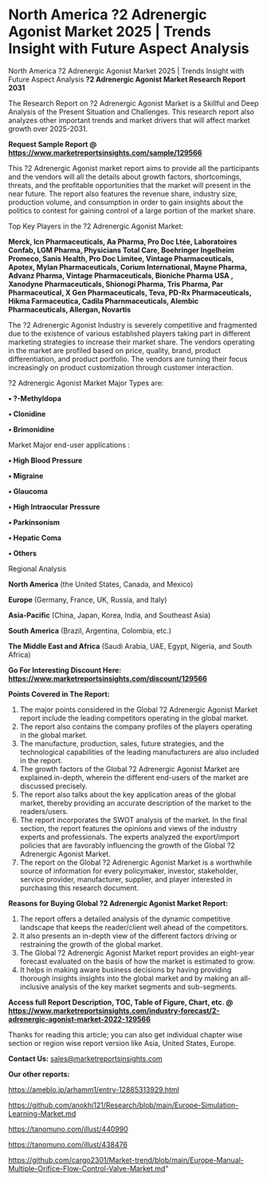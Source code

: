 # North America ?2 Adrenergic Agonist Market 2025 | Trends Insight with Future Aspect Analysis
 North America ?2 Adrenergic Agonist Market 2025 | Trends Insight with Future Aspect Analysis
<strong>?2 Adrenergic Agonist Market Research Report 2031</strong>

The Research Report on ?2 Adrenergic Agonist Market is a Skillful and Deep Analysis of the Present Situation and Challenges. This research report also analyzes other important trends and market drivers that will affect market growth over 2025-2031.

<strong>Request Sample Report @ <a href=https://www.marketreportsinsights.com/sample/129566>https://www.marketreportsinsights.com/sample/129566</a></strong>

This ?2 Adrenergic Agonist market report aims to provide all the participants and the vendors will all the details about growth factors, shortcomings, threats, and the profitable opportunities that the market will present in the near future. The report also features the revenue share, industry size, production volume, and consumption in order to gain insights about the politics to contest for gaining control of a large portion of the market share.

Top Key Players in the ?2 Adrenergic Agonist Market:

<strong>Merck, Icn Pharmaceuticals, Aa Pharma, Pro Doc Ltée, Laboratoires Confab, LGM Pharma, Physicians Total Care, Boehringer Ingelheim Promeco, Sanis Health, Pro Doc Limitee, Vintage Pharmaceuticals, Apotex, Mylan Pharmaceuticals, Corium International, Mayne Pharma, Advanz Pharma, Vintage Pharmaceuticals, Bioniche Pharma USA , Xanodyne Pharmaceuticals, Shionogi Pharma, Tris Pharma, Par Pharmaceutical, X Gen Pharmaceuticals, Teva, PD-Rx Pharmaceuticals, Hikma Farmaceutica, Cadila Pharnmaceuticals, Alembic Pharmaceuticals, Allergan, Novartis</strong>

The ?2 Adrenergic Agonist Industry is severely competitive and fragmented due to the existence of various established players taking part in different marketing strategies to increase their market share. The vendors operating in the market are profiled based on price, quality, brand, product differentiation, and product portfolio. The vendors are turning their focus increasingly on product customization through customer interaction.

?2 Adrenergic Agonist Market Major Types are:

<strong>• ?-Methyldopa

• Clonidine

• Brimonidine</strong>

Market Major end-user applications :

<strong>• High Blood Pressure

• Migraine

• Glaucoma

• High Intraocular Pressure

• Parkinsonism

• Hepatic Coma

• Others</strong>

Regional Analysis

</u><strong><b>North America</b></strong> (the United States, Canada, and Mexico)

<strong><b>Europe </b></strong>(Germany, France, UK, Russia, and Italy)

<strong><b>Asia-Pacific</b></strong> (China, Japan, Korea, India, and Southeast Asia)

<strong><b>South America</b></strong> (Brazil, Argentina, Colombia, etc.)

<strong><b>The Middle East and Africa</b></strong> (Saudi Arabia, UAE, Egypt, Nigeria, and South Africa)

<strong>Go For Interesting Discount Here: <a href=https://www.marketreportsinsights.com/discount/129566>https://www.marketreportsinsights.com/discount/129566</a></strong>

<strong>Points Covered in The Report:</strong>
<ol>
  <li>The major points considered in the Global ?2 Adrenergic Agonist Market report include the leading competitors operating in the global market.</li>
  <li>The report also contains the company profiles of the players operating in the global market.</li>
  <li>The manufacture, production, sales, future strategies, and the technological capabilities of the leading manufacturers are also included in the report.</li>
  <li>The growth factors of the Global ?2 Adrenergic Agonist Market are explained in-depth, wherein the different end-users of the market are discussed precisely.</li>
  <li>The report also talks about the key application areas of the global market, thereby providing an accurate description of the market to the readers/users.</li>
  <li>The report incorporates the SWOT analysis of the market. In the final section, the report features the opinions and views of the industry experts and professionals. The experts analyzed the export/import policies that are favorably influencing the growth of the Global ?2 Adrenergic Agonist Market.</li>
  <li>The report on the Global ?2 Adrenergic Agonist Market is a worthwhile source of information for every policymaker, investor, stakeholder, service provider, manufacturer, supplier, and player interested in purchasing this research document.</li>
</ol>
<strong>Reasons for Buying Global ?2 Adrenergic Agonist Market Report:</strong>

<ol>
  <li>The report offers a detailed analysis of the dynamic competitive landscape that keeps the reader/client well ahead of the competitors.</li>
  <li>It also presents an in-depth view of the different factors driving or restraining the growth of the global market.</li>
  <li>The Global ?2 Adrenergic Agonist Market report provides an eight-year forecast evaluated on the basis of how the market is estimated to grow.</li>
  <li>It helps in making aware business decisions by having providing thorough insights insights into the global market and by making an all-inclusive analysis of the key market segments and sub-segments.</li>
</ol>
<strong>Access full Report Description, TOC, Table of Figure, Chart, etc. @ <a href=https://www.marketreportsinsights.com/industry-forecast/2-adrenergic-agonist-market-2022-129566>https://www.marketreportsinsights.com/industry-forecast/2-adrenergic-agonist-market-2022-129566</a></strong>


Thanks for reading this article; you can also get individual chapter wise section or region wise report version like Asia, United States, Europe.

<strong>Contact Us:</strong>
sales@marketreportsinsights.com

<strong>Our other reports:</strong>

<a href=https://ameblo.jp/arhamm1/entry-12885313929.html>https://ameblo.jp/arhamm1/entry-12885313929.html</a>

<a href=https://github.com/anokhi121/Research/blob/main/Europe-Simulation-Learning-Market.md>https://github.com/anokhi121/Research/blob/main/Europe-Simulation-Learning-Market.md</a>

<a href=https://tanomuno.com/illust/440990>https://tanomuno.com/illust/440990</a>

<a href=https://tanomuno.com/illust/438476>https://tanomuno.com/illust/438476</a>

<a href=https://github.com/cargo2301/Market-trend/blob/main/Europe-Manual-Multiple-Orifice-Flow-Control-Valve-Market.md>https://github.com/cargo2301/Market-trend/blob/main/Europe-Manual-Multiple-Orifice-Flow-Control-Valve-Market.md</a>"
